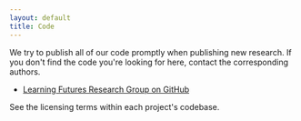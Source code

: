 ```yaml
---
layout: default
title: Code
---
```

We try to publish all of our code promptly when publishing new research.  If
you don't find the code you're looking for here, contact the corresponding
authors.

 * [Learning Futures Research Group on GitHub](https://github.com/learningfutures)

See the licensing terms within each project's codebase.
